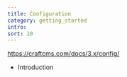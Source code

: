 ```yaml
---
title: Configuration
category: getting_started
intro: 
sort: 10
---
```


https://craftcms.com/docs/3.x/config/

- Introduction
